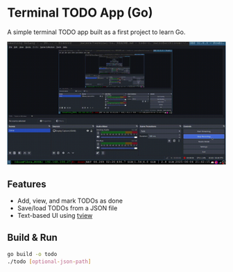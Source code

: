# Terminal TODO App (Go)

A simple terminal TODO app built as a first project to learn Go.

![Preview](showcase.gif)

## Features

- Add, view, and mark TODOs as done
- Save/load TODOs from a JSON file
- Text-based UI using [tview](https://github.com/rivo/tview)

## Build & Run

```bash
go build -o todo
./todo [optional-json-path]
```
